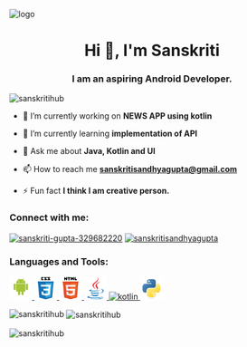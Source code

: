 ![logo](https://github.com/SanskritiHub/SanskritiHub/blob/main/Copy%20of%20Blue%20Yellow%20Futuristic%20Virtual%20Technology%20Blog%20Banner.png)
<h1 align="center">Hi 👋, I'm Sanskriti</h1>
<h3 align="center">I am an aspiring Android Developer.</h3>

<p align="left"> <img src="https://komarev.com/ghpvc/?username=sanskritihub&label=Profile%20views&color=0e75b6&style=flat" alt="sanskritihub" /> </p>

- 🔭 I’m currently working on **NEWS APP using kotlin**

- 🌱 I’m currently learning **implementation of API**

- 💬 Ask me about **Java, Kotlin and UI**

- 📫 How to reach me **sanskritisandhyagupta@gmail.com**

- ⚡ Fun fact **I think I am creative person.**

<h3 align="left">Connect with me:</h3>
<p align="left">
<a href="https://linkedin.com/in/sanskriti-gupta-329682220" target="blank"><img align="center" src="https://raw.githubusercontent.com/rahuldkjain/github-profile-readme-generator/master/src/images/icons/Social/linked-in-alt.svg" alt="sanskriti-gupta-329682220" height="30" width="40" /></a>
<a href="https://www.leetcode.com/sanskritisandhyagupta" target="blank"><img align="center" src="https://raw.githubusercontent.com/rahuldkjain/github-profile-readme-generator/master/src/images/icons/Social/leet-code.svg" alt="sanskritisandhyagupta" height="30" width="40" /></a>
</p>

<h3 align="left">Languages and Tools:</h3>
<p align="left"> <a href="https://developer.android.com" target="_blank" rel="noreferrer"> <img src="https://raw.githubusercontent.com/devicons/devicon/master/icons/android/android-original-wordmark.svg" alt="android" width="40" height="40"/> </a> <a href="https://www.w3schools.com/css/" target="_blank" rel="noreferrer"> <img src="https://raw.githubusercontent.com/devicons/devicon/master/icons/css3/css3-original-wordmark.svg" alt="css3" width="40" height="40"/> </a> <a href="https://www.w3.org/html/" target="_blank" rel="noreferrer"> <img src="https://raw.githubusercontent.com/devicons/devicon/master/icons/html5/html5-original-wordmark.svg" alt="html5" width="40" height="40"/> </a> <a href="https://www.java.com" target="_blank" rel="noreferrer"> <img src="https://raw.githubusercontent.com/devicons/devicon/master/icons/java/java-original.svg" alt="java" width="40" height="40"/> </a> <a href="https://kotlinlang.org" target="_blank" rel="noreferrer"> <img src="https://www.vectorlogo.zone/logos/kotlinlang/kotlinlang-icon.svg" alt="kotlin" width="40" height="40"/> </a> <a href="https://www.python.org" target="_blank" rel="noreferrer"> <img src="https://raw.githubusercontent.com/devicons/devicon/master/icons/python/python-original.svg" alt="python" width="40" height="40"/> </a> </p>

<p><img align="left" src="https://github-readme-stats.vercel.app/api/top-langs?username=sanskritihub&show_icons=true&locale=en&layout=compact" alt="sanskritihub" /></p>

<p>&nbsp;<img align="center" src="https://github-readme-stats.vercel.app/api?username=sanskritihub&show_icons=true&locale=en" alt="sanskritihub" /></p>

<p><img align="center" src="https://github-readme-streak-stats.herokuapp.com/?user=sanskritihub&" alt="sanskritihub" /></p>
